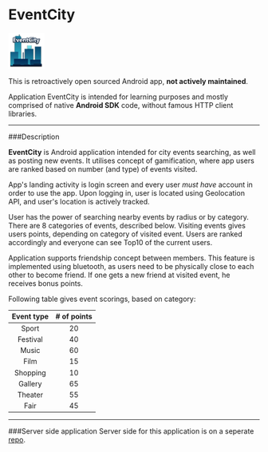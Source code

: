 # EventCity

![alt text][logo]

[logo]: https://github.com/Pl217/EventCity/blob/master/app/src/main/res/mipmap-hdpi/ic_launcher.png "EventCity logo"


This is retroactively open sourced Android app, **not actively maintained**.

Application EventCity is intended for learning purposes and mostly comprised of native **Android SDK** code, without famous HTTP client libraries.

***
###Description

**EventCity** is Android application intended for city events searching, as well as posting new events. It utilises concept of gamification, where app users are ranked based on number (and type) of events visited. 

App's landing activity is login screen and every user _must have_ account in order to use the app. Upon logging in, user is located using Geolocation API, and user's location is actively tracked. 

User has the power of searching nearby events by radius or by category. There are 8 categories of events, described below. Visiting events gives users points, depending on category of visited event. Users are ranked accordingly and everyone can see Top10 of the current users.

Application supports friendship concept between members. This feature is implemented using bluetooth, as users need to be physically close to each other to become friend. If one gets a new friend at visited event, he receives bonus points.


Following table gives event scorings, based on category:

| Event type      | # of points   |
| :-------------: |:-------------:|
| Sport           | 20            |
| Festival        | 40            |
| Music           | 60            |
| Film            | 15            |
| Shopping        | 10            |
| Gallery         | 65            |
| Theater         | 55            |
| Fair            | 45            |

***
###Server side application
Server side for this application is on a seperate [repo](https://github.com/Pl217/EventCityServer "Application server").
